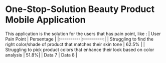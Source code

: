 # **One-Stop-Solution Beauty Product Mobile Application**
This application is the solution for the users that has pain point, like :
| User Pain Point | Persentage |
|:----------|:----------:|
| Struggling to find the right color/shade of product that matches their skin tone | 62.5% |
| Struggling to pick product colors that enhance their look based on color analysis | 51.8%|
| Data 7   | Data 8   |
